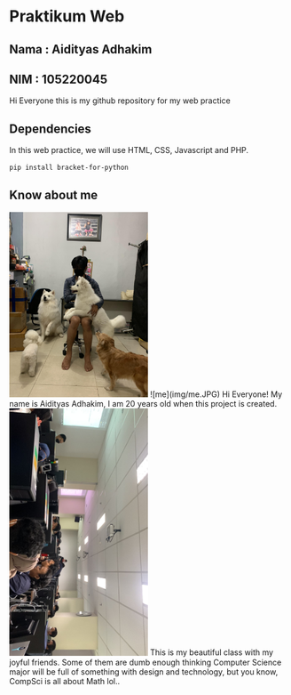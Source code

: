 # Praktikum Web

## Nama : Aidityas Adhakim
## NIM : 105220045

Hi Everyone this is my github repository for my web practice

## Dependencies

In this web practice, we will use HTML, CSS, Javascript and PHP.

```bash
pip install bracket-for-python
```

## Know about me
<img src="img/me.JPG" alt="me" title="ME" width="250px"/>
![me](img/me.JPG)
Hi Everyone! My name is Aidityas Adhakim, I am 20 years old when this project is created.

<img src="img/classroom.jpeg" alt="classroom" title="classroom" width="250px"/>
This is my beautiful class with my joyful friends. Some of them are dumb enough thinking Computer Science major will be full of something with design and technology, but you know, CompSci is all about Math lol..
